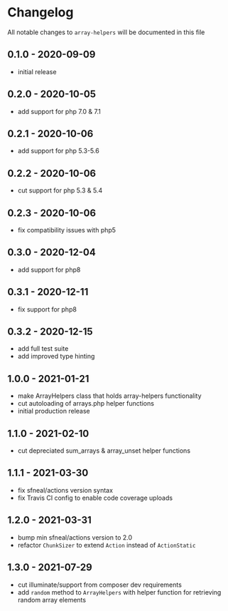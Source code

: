 # Changelog

All notable changes to `array-helpers` will be documented in this file

## 0.1.0 - 2020-09-09
- initial release


## 0.2.0 - 2020-10-05
- add support for php 7.0 & 7.1


## 0.2.1 - 2020-10-06
- add support for php 5.3-5.6


## 0.2.2 - 2020-10-06
- cut support for php 5.3 & 5.4


## 0.2.3 - 2020-10-06
- fix compatibility issues with php5


## 0.3.0 - 2020-12-04
- add support for php8


## 0.3.1 - 2020-12-11
- fix support for php8


## 0.3.2 - 2020-12-15
- add full test suite
- add improved type hinting


## 1.0.0 - 2021-01-21
- make ArrayHelpers class that holds array-helpers functionality
- cut autoloading of arrays.php helper functions
- initial production release


## 1.1.0 - 2021-02-10
- cut depreciated sum_arrays & array_unset helper functions


## 1.1.1 - 2021-03-30
- fix sfneal/actions version syntax
- fix Travis CI config to enable code coverage uploads


## 1.2.0 - 2021-03-31
- bump min sfneal/actions version to 2.0
- refactor `ChunkSizer` to extend `Action` instead of `ActionStatic`


## 1.3.0 - 2021-07-29
- cut illuminate/support from composer dev requirements
- add `random` method to `ArrayHelpers` with helper function for retrieving random array elements
